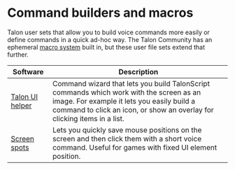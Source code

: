 # Command builders and macros

Talon user sets that allow you to build voice commands more easily or define commands in a quick ad-hoc way. 
The Talon Community has an ephemeral [macro system](/docs/Basic%20Usage/Command%20Mode/text-shortcuts.md#macro-recorder) built in, but these user file sets extend that further.

| Software                                                        | Description                                                                                                                                                                                                       |
| --------------------------------------------------------------- | ----------------------------------------------------------------------------------------------------------------------------------------------------------------------------------------------------------------- |
| [Talon UI helper](https://github.com/splondike/talon_ui_helper) | Command wizard that lets you build TalonScript commands which work with the screen as an image. For example it lets you easily build a command to click an icon, or show an overlay for clicking items in a list. |
| [Screen spots](https://github.com/AndrewDant/screen-spots)      | Lets you quickly save mouse positions on the screen and then click them with a short voice command. Useful for games with fixed UI element position.                                                              |



